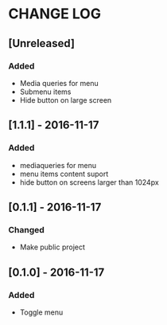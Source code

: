 # CHANGE LOG

## [Unreleased]

### Added

- Media queries for menu
- Submenu items
- Hide button on large screen

## [1.1.1] - 2016-11-17

### Added
- mediaqueries for menu
- menu items content suport
- hide button on screens larger than 1024px

## [0.1.1] - 2016-11-17

### Changed
- Make public project

## [0.1.0] - 2016-11-17

### Added
- Toggle menu
